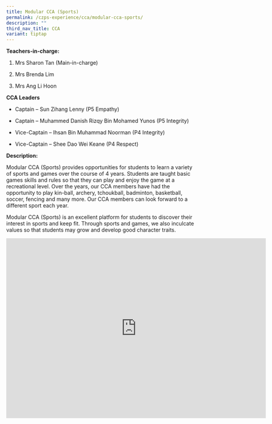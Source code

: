 ```yaml
---
title: Modular CCA (Sports)
permalink: /czps-experience/cca/modular-cca-sports/
description: ""
third_nav_title: CCA
variant: tiptap
---
```

<p><strong>Teachers-in-charge:</strong>
</p>
<ol data-tight="true" class="tight">
<li>
<p>Mrs Sharon Tan (Main-in-charge)</p>
</li>
<li>
<p>Mrs Brenda Lim</p>
</li>
<li>
<p>Mrs Ang Li Hoon</p>
<p></p>
</li>
</ol>
<p><strong>CCA Leaders</strong>
</p>
<ul data-tight="true" class="tight">
<li>
<p>Captain – Sun Zihang Lenny (P5 Empathy)</p>
</li>
</ul>
<ul data-tight="true" class="tight">
<li>
<p>Captain – Muhammed Danish Rizqy Bin Mohamed Yunos (P5 Integrity)</p>
</li>
<li>
<p>Vice-Captain – Ihsan Bin Muhammad Noorman (P4 Integrity)</p>
</li>
<li>
<p>Vice-Captain – Shee Dao Wei Keane (P4 Respect)</p>
<p></p>
</li>
</ul>
<p><strong>Description:</strong>
</p>
<p>Modular CCA (Sports) provides opportunities for students to learn a variety
of sports and games over the course of 4 years. Students are taught basic
games skills and rules so that they can play and enjoy the game at a recreational
level. Over the years, our CCA members have had the opportunity to play
kin-ball, archery, tchoukball, badminton, basketball, soccer, fencing and
many more. Our CCA members can look forward to a different sport each year.</p>
<p>Modular CCA (Sports) is an excellent platform for students to discover
their interest in sports and keep fit. Through sports and games, we also
inculcate values so that students may grow and develop good character traits.&nbsp;</p>
<div class="iframe-wrapper">
<iframe height="480" width="693" allowfullscreen="true" frameborder="0" src="https://www.youtube.com/embed/IB7YnktAupM"></iframe>
</div>
<p></p>